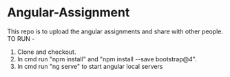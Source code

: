 # Angular-Assignment
This repo is to upload the angular assignments and share with other people.
TO RUN - 
  1. Clone and checkout. 
  2. In cmd run "npm install" and "npm install --save bootstrap@4". 
  3. In cmd run "ng serve" to start angular local servers
